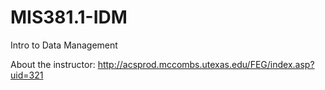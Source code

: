 MIS381.1-IDM
============

Intro to Data Management


About the instructor: http://acsprod.mccombs.utexas.edu/FEG/index.asp?uid=321
